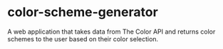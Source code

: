 # color-scheme-generator
A web application that takes data from The Color API and returns color schemes to the user based on their color selection.
